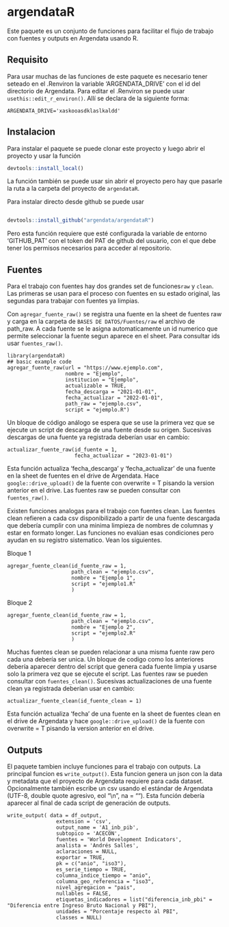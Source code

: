 
<!-- README.md is generated from README.Rmd. Please edit that file -->

# argendataR

<!-- badges: start -->
<!-- badges: end -->

Este paquete es un conjunto de funciones para facilitar el flujo de
trabajo con fuentes y outputs en Argendata usando R.

## Requisito

Para usar muchas de las funciones de este paquete es necesario tener
seteado en el .Renviron la variable ‘ARGENDATA_DRIVE’ con el id del
directorio de Argendata. Para editar el .Renviron se puede usar
`usethis::edit_r_environ()`. Allí se declara de la siguiente forma:

    ARGENDATA_DRIVE='xaskooasdklaslkaldd'

## Instalacion

Para instalar el paquete se puede clonar este proyecto y luego abrir el
proyecto y usar la función

``` r
devtools::install_local()
```

La función también se puede usar sin abrir el proyecto pero hay que
pasarle la ruta a la carpeta del proyecto de `argendataR`.

Para instalar directo desde github se puede usar

``` r

devtools::install_github("argendata/argendataR")
```

Pero esta función requiere que esté configurada la variable de entorno
‘GITHUB_PAT’ con el token del PAT de github del usuario, con el que debe
tener los permisos necesarios para acceder al repositorio.

## Fuentes

Para el trabajo con fuentes hay dos grandes set de funciones`raw` y
`clean`. Las primeras se usan para el proceso con fuentes en su estado
original, las segundas para trabajar con fuentes ya limpias.

Con `agregar_fuente_raw()` se registra una fuente en la sheet de fuentes
raw y carga en la carpeta de `BASES DE DATOS/Fuentes/raw` el archivo de
path_raw. A cada fuente se le asigna automaticamente un id numerico que
permite seleccionar la fuente segun aparece en el sheet. Para consultar
ids usar `fuentes_raw()`.

    library(argendataR)
    ## basic example code
    agregar_fuente_raw(url = "https://www.ejemplo.com",
                       nombre = "Ejemplo",
                       institucion = "Ejemplo",
                       actualizable = TRUE,
                       fecha_descarga = "2021-01-01",
                       fecha_actualizar = "2022-01-01",
                       path_raw = "ejemplo.csv",
                       script = "ejemplo.R")

Un bloque de código análogo se espera que se use la primera vez que se
ejecute un script de descarga de una fuente desde su origen. Sucesivas
descargas de una fuente ya registrada deberían usar en cambio:


    actualizar_fuente_raw(id_fuente = 1,
                          fecha_actualizar = "2023-01-01")

Esta función actualiza ‘fecha_descarga’ y ‘fecha_actualizar’ de una
fuente en la sheet de fuentes en el drive de Argendata. Hace
`google::drive_upload()` de la fuente con overwrite = T pisando la
version anterior en el drive. Las fuentes raw se pueden consultar con
`fuentes_raw()`.

Existen funciones analogas para el trabajo con fuentes clean. Las
fuentes clean refieren a cada csv disponibilizado a partir de una fuente
descargada que debería cumplir con una minima limpieza de nombres de
columnas y estar en formato longer. Las funciones no evalúan esas
condiciones pero ayudan en su registro sistematico. Vean los siguientes.

Bloque 1


    agregar_fuente_clean(id_fuente_raw = 1,
                         path_clean = "ejemplo.csv",
                         nombre = "Ejemplo 1",
                         script = "ejemplo1.R"
                         )

Bloque 2


    agregar_fuente_clean(id_fuente_raw = 1,
                         path_clean = "ejemplo.csv",
                         nombre = "Ejemplo 2",
                         script = "ejemplo2.R"
                         )

Muchas fuentes clean se pueden relacionar a una misma fuente raw pero
cada una debería ser unica. Un bloque de codigo como los anteriores
debería aparecer dentro del script que genera cada fuente limpia y
usarse solo la primera vez que se ejecute el script. Las fuentes raw se
pueden consultar con `fuentes_clean()`. Sucesivas actualizaciones de una
fuente clean ya registrada deberían usar en cambio:

    actualizar_fuente_clean(id_fuente_clean = 1)

Esta función actualiza ‘fecha’ de una fuente en la sheet de fuentes
clean en el drive de Argendata y hace `google::drive_upload()` de la
fuente con overwrite = T pisando la version anterior en el drive.

## Outputs

El paquete tambien incluye funciones para el trabajo con outputs. La
principal funcion es `write_output()`. Esta funcion genera un json con
la data y metadata que el proyecto de Argendata requiere para cada
dataset. Opcionalmente también escribe un csv usando el estándar de
Argendata (UTF-8, double quote agresivo, eol “\n”, na = ““). Esta
función debería aparecer al final de cada script de generación de
outputs.

    write_output( data = df_output,
                    extension = 'csv',
                    output_name = 'A1_inb_pib',
                    subtopico = 'ACECON',
                    fuentes = 'World Development Indicators',
                    analista = 'Andrés Salles',
                    aclaraciones = NULL,
                    exportar = TRUE,
                    pk = c("anio", "iso3"),
                    es_serie_tiempo = TRUE,
                    columna_indice_tiempo = "anio",
                    columna_geo_referencia = "iso3",
                    nivel_agregacion = "pais",
                    nullables = FALSE,
                    etiquetas_indicadores = list("diferencia_inb_pbi" = "Diferencia entre Ingreso Bruto Nacional y PBI"),
                    unidades = "Porcentaje respecto al PBI",
                    classes = NULL)
